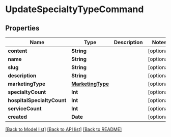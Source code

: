 # UpdateSpecialtyTypeCommand

## Properties
Name | Type | Description | Notes
------------ | ------------- | ------------- | -------------
**content** | **String** |  | [optional] 
**name** | **String** |  | [optional] 
**slug** | **String** |  | [optional] 
**description** | **String** |  | [optional] 
**marketingType** | [**MarketingType**](MarketingType.md) |  | [optional] 
**specialtyCount** | **Int** |  | [optional] 
**hospitalSpecialtyCount** | **Int** |  | [optional] 
**serviceCount** | **Int** |  | [optional] 
**created** | **Date** |  | [optional] 

[[Back to Model list]](../README.md#documentation-for-models) [[Back to API list]](../README.md#documentation-for-api-endpoints) [[Back to README]](../README.md)



